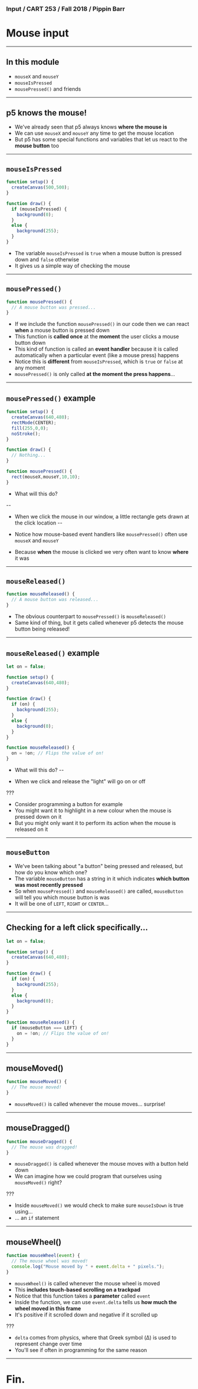 ### Input / CART 253 / Fall 2018 / Pippin Barr

# Mouse input

---

## In this module

- `mouseX` and `mouseY`
- `mouseIsPressed`
- `mousePressed()` and friends

---


## p5 knows the mouse!

- We've already seen that p5 always knows __where the mouse is__
- We can use `mouseX` and `mouseY` any time to get the mouse location
- But p5 has some special functions and variables that let us react to the __mouse button__ too

---

## `mouseIsPressed`

```javascript
function setup() {
  createCanvas(500,500);
}

function draw() {
  if (mouseIsPressed) {
    background(0);
  }
  else {
    background(255);
  }
}
```

- The variable `mouseIsPressed` is `true` when a mouse button is pressed down and `false` otherwise
- It gives us a simple way of checking the mouse

---

## `mousePressed()`

```javascript
function mousePressed() {
  // A mouse button was pressed...
}
```

- If we include the function `mousePressed()` in our code then we can react __when__ a mouse button is pressed down
- This function is __called once__ at the __moment__ the user clicks a mouse button down
- This kind of function is called an __event handler__ because it is called automatically when a particular event (like a mouse press) happens
- Notice this is __different__ from `mouseIsPressed`, which is `true` or `false` at any moment
- `mousePressed()` is only called __at the moment the press happens__...

---

## `mousePressed()` example

```javascript
function setup() {
  createCanvas(640,480);
  rectMode(CENTER);
  fill(255,0,0);
  noStroke();
}

function draw() {
  // Nothing...
}

function mousePressed() {
  rect(mouseX,mouseY,10,10);
}
```

- What will this do?

--
- When we click the mouse in our window, a little rectangle gets drawn at the click location
--

- Notice how mouse-based event handlers like `mousePressed()` often use `mouseX` and `mouseY`
- Because __when__ the mouse is clicked we very often want to know __where__ it was

---

## `mouseReleased()`

```javascript
function mouseReleased() {
  // A mouse button was released...
}
```

- The obvious counterpart to `mousePressed()` is `mouseReleased()`
- Same kind of thing, but it gets called whenever p5 detects the mouse button being released!

---

## `mouseReleased()` example

```javascript
let on = false;

function setup() {
  createCanvas(640,480);
}

function draw() {
  if (on) {
    background(255);
  }
  else {
    background(0);
  }
}

function mouseReleased() {
  on = !on; // Flips the value of on!
}
```

- What will this do?
--

- When we click and release the "light" will go on or off

???

- Consider programming a button for example
- You might want it to highlight in a new colour when the mouse is pressed down on it
- But you might only want it to perform its action when the mouse is released on it

---

## `mouseButton`

- We've been talking about "a button" being pressed and released, but how do you know which one?
- The variable `mouseButton` has a string in it which indicates __which button was most recently pressed__
- So when `mousePressed()` and `mouseReleased()` are called, `mouseButton` will tell you which mouse button is was
- It will be one of `LEFT`, `RIGHT` or `CENTER`...

---

## Checking for a left click specifically...

```javascript
let on = false;

function setup() {
  createCanvas(640,480);
}

function draw() {
  if (on) {
    background(255);
  }
  else {
    background(0);
  }
}

function mouseReleased() {
  if (mouseButton === LEFT) {
    on = !on; // Flips the value of on!
  }
}
```

---

## mouseMoved()

```javascript
function mouseMoved() {
  // The mouse moved!
}
```

- `mouseMoved()` is called whenever the mouse moves... surprise!

---

## mouseDragged()

```javascript
function mouseDragged() {
  // The mouse was dragged!
}
```

- `mouseDragged()` is called whenever the mouse moves with a button held down
- We can imagine how we could program that ourselves using `mouseMoved()` right?

???

- Inside `mouseMoved()` we would check to make sure `mouseIsDown` is true using...
- ... an `if` statement

---

## mouseWheel()

```javascript
function mouseWheel(event) {
  // The mouse wheel was moved!
  console.log("Mouse moved by " + event.delta + " pixels.");
}
```

- `mouseWheel()` is called whenever the mouse wheel is moved
- This __includes touch-based scrolling on a trackpad__
- Notice that this function takes a __parameter__ called `event`
- Inside the function, we can use `event.delta` tells us __how much the wheel moved in this frame__
- It's positive if it scrolled down and negative if it scrolled up

???

- `delta` comes from physics, where that Greek symbol (Δ) is used to represent change over time
- You'll see if often in programming for the same reason

---

# Fin.
